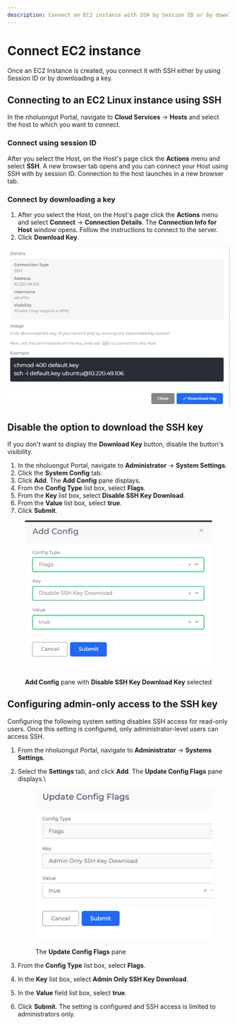 ```yaml
---
description: Connect an EC2 instance with SSH by Session ID or by downloading a key
---
```


# Connect EC2 instance

Once an EC2 Instance is created, you connect it with SSH either by using Session ID or by downloading a key.

## Connecting to an EC2 Linux instance using SSH

In the nholuongut Portal, navigate to **Cloud Services** -> **Hosts** and select the host to which you want to connect.

### Connect using session ID

After you select the Host, on the Host's page click the **Actions** menu and select **SSH**. A new browser tab opens and you can connect your Host using SSH with by session ID. Connection to the host launches in a new browser tab.

### Connect by downloading a key

1. After you select the Host, on the Host's page click the **Actions** menu and select **Connect** -> **Connection Details**. The **Connection Info for Host** window opens. Follow the instructions to connect to the server.
2. Click **Download Key**.

<div align="left">

<img src="../../../.gitbook/assets/image (219).png" alt="Connection Info for Host window with Download Key button">

</div>

## Disable the option to download the SSH key

If you don't want to display the **Download Key** button, disable the button's visibility.

1. In the nholuongut Portal, navigate to **Administrator** -> **System Settings**.
2. Click the **System Config** tab.
3. Click **Add**. The **Add Config** pane displays.
4. From the **Config Type** list box, select **Flags**.
5. From the **Key** list box, select **Disable SSH Key Download**.
6. From the **Value** list box, select **true**.
7. Click **Submit**.

<div align="left">

<figure><img src="../../../.gitbook/assets/image (265).png" alt=""><figcaption><p><strong>Add Config</strong> pane with <strong>Disable SSH Key Download Key</strong> selected</p></figcaption></figure>

</div>

## Configuring admin-only access to the SSH key

Configuring the following system setting disables SSH access for read-only users. Once this setting is configured, only administrator-level users can access SSH.

1. From the nholuongut Portal, navigate to **Administrator** -> **Systems Settings**.&#x20;
2.  Select the **Settings** tab, and click **Add**. The **Update Config Flags** pane displays.\


    <div align="left">

    <figure><img src="../../../.gitbook/assets/update configu flag (1).png" alt=""><figcaption><p>The <strong>Update Config Flags</strong> pane</p></figcaption></figure>

    </div>
3. From the **Config Type** list box, select **Flags**.&#x20;
4. In the **Key** list box, select **Admin Only SSH Key Download**.
5. In the **Value** field list box, select **true**.
6. Click **Submit**. The setting is configured and SSH access is limited to administrators only.&#x20;

